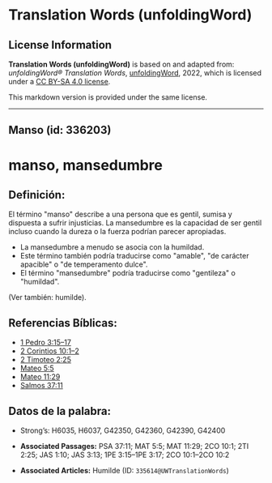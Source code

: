 # Translation Words (unfoldingWord)

## License Information

**Translation Words (unfoldingWord)** is based on and adapted from: _unfoldingWord® Translation Words_, [unfoldingWord](https://unfoldingword.org/utw), 2022, which is licensed under a [CC BY-SA 4.0 license](https://creativecommons.org/licenses/by-sa/4.0/legalcode.en).

This markdown version is provided under the same license.



--------------------------------

## Manso (id: 336203)

manso, mansedumbre
==================

Definición:
-----------

El término "manso" describe a una persona que es gentil, sumisa y dispuesta a sufrir injusticias. La mansedumbre es la capacidad de ser gentil incluso cuando la dureza o la fuerza podrían parecer apropiadas.

* La mansedumbre a menudo se asocia con la humildad.
* Este término también podría traducirse como "amable", "de carácter apacible" o "de temperamento dulce".
* El término "mansedumbre" podría traducirse como "gentileza" o "humildad".

(Ver también: humilde).

Referencias Bíblicas:
---------------------

* [1 Pedro 3:15–17](https://ref.ly/1Pet3:15-1Pet3:17)
* [2 Corintios 10:1–2](https://ref.ly/2Cor10:1-2Cor10:2)
* [2 Timoteo 2:25](https://ref.ly/2Tim2:25)
* [Mateo 5:5](https://ref.ly/Matt5:5)
* [Mateo 11:29](https://ref.ly/Matt11:29)
* [Salmos 37:11](https://ref.ly/Ps37:11)

Datos de la palabra:
--------------------

* Strong’s: H6035, H6037, G42350, G42360, G42390, G42400

* **Associated Passages:** PSA 37:11; MAT 5:5; MAT 11:29; 2CO 10:1; 2TI 2:25; JAS 1:10; JAS 3:13; 1PE 3:15–1PE 3:17; 2CO 10:1–2CO 10:2
* **Associated Articles:** Humilde (ID: `335614@UWTranslationWords`)

